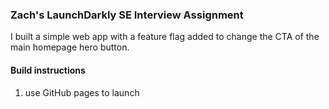 ### Zach's LaunchDarkly SE Interview Assignment 

I built a simple web app with a feature flag added to change the CTA of the main homepage hero button.

#### Build instructions 

1. use GitHub pages to launch
